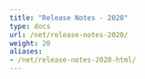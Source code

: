 ```yaml
---
title: "Release Notes - 2020"
type: docs
url: /net/release-notes-2020/
weight: 20
aliases:
- /net/release-notes-2020-html/
---
```



